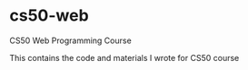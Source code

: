 # cs50-web
CS50 Web Programming Course

This contains the code and materials I wrote for CS50 course

